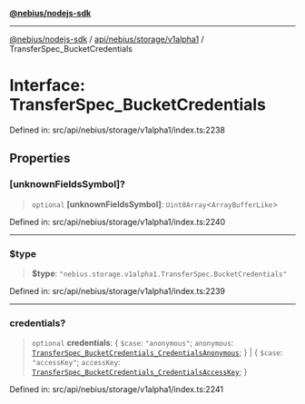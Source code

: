 [**@nebius/nodejs-sdk**](../../../../../README.md)

---

[@nebius/nodejs-sdk](../../../../../README.md) / [api/nebius/storage/v1alpha1](../README.md) / TransferSpec_BucketCredentials

# Interface: TransferSpec_BucketCredentials

Defined in: src/api/nebius/storage/v1alpha1/index.ts:2238

## Properties

### \[unknownFieldsSymbol\]?

> `optional` **\[unknownFieldsSymbol\]**: `Uint8Array`\<`ArrayBufferLike`\>

Defined in: src/api/nebius/storage/v1alpha1/index.ts:2240

---

### $type

> **$type**: `"nebius.storage.v1alpha1.TransferSpec.BucketCredentials"`

Defined in: src/api/nebius/storage/v1alpha1/index.ts:2239

---

### credentials?

> `optional` **credentials**: \{ `$case`: `"anonymous"`; `anonymous`: [`TransferSpec_BucketCredentials_CredentialsAnonymous`](TransferSpec_BucketCredentials_CredentialsAnonymous.md); \} \| \{ `$case`: `"accessKey"`; `accessKey`: [`TransferSpec_BucketCredentials_CredentialsAccessKey`](TransferSpec_BucketCredentials_CredentialsAccessKey.md); \}

Defined in: src/api/nebius/storage/v1alpha1/index.ts:2241
